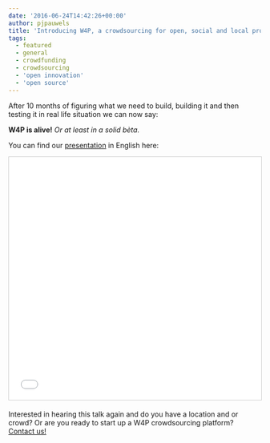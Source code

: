 ```yaml
---
date: '2016-06-24T14:42:26+00:00'
author: pjpauwels
title: 'Introducing W4P, a crowdsourcing for open, social and local projects.'
tags:
  - featured
  - general
  - crowdfunding
  - crowdsourcing
  - 'open innovation'
  - 'open source'
---
```


After 10 months of figuring what we need to build, building it and then testing it in real life situation we can now say:

**W4P is alive!** _Or at least in a solid bèta._

You can find our [presentation](http://www.slideshare.net/OpenKnowledgeBE/w4p-lancering-open-source-crowdsourcing-platform?ref=http://www.openknowledge.be/2016/06/24/introducing-w4p-a-crowdsourcing-for-open-social-and-local-projects/) in English here:

<iframe allowfullscreen="" frameborder="0" height="485" marginheight="0" marginwidth="0" scrolling="no" src="//www.slideshare.net/slideshow/embed_code/key/iMty7uBy0Ha3sj" style="border:1px solid #CCC; border-width:1px; margin-bottom:5px; max-width: 100%;" width="595"> </iframe>

Interested in hearing this talk again and do you have a location and or crowd? Or are you ready to start up a W4P crowdsourcing platform?  
[Contact us!](http://be.okfn.org/contact/)
